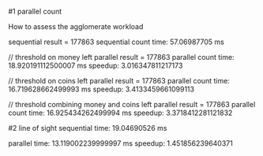 #1 parallel count

How to assess the agglomerate workload 

sequential result = 177863
sequential count time: 57.06987705 ms

// threshold on money left
parallel result = 177863
parallel count time: 18.920191112500007 ms
speedup: 3.016347811217173

// threshold on coins left
parallel result = 177863
parallel count time: 16.719628662499993 ms
speedup: 3.4133459661099113

// threshold combining money and coins left
parallel result = 177863
parallel count time: 16.925434262499994 ms
speedup: 3.3718412281121832



#2 line of sight
sequential time: 19.04690526 ms

parallel time: 13.119002239999997 ms
speedup: 1.451856239640371